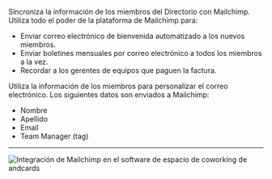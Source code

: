 Sincroniza la información de los miembros del Directorio con Mailchimp. Utiliza todo el poder de la plataforma de Mailchimp para:

- Enviar correo electrónico de bienvenida automatizado a los nuevos miembros.
- Enviar boletines mensuales por correo electrónico a todos los miembros a la vez.
- Recordar a los gerentes de equipos que paguen la factura.

Utiliza la información de los miembros para personalizar el correo electrónico. Los siguientes datos son enviados a Mailchimp:

- Nombre
- Apellido
- Email
- Team Manager (tag)

---

![Integración de Mailchimp en el software de espacio de coworking de andcards](https://d7ccq1i35b0cj.cloudfront.net/andcards-integrations-mailchimp-light-en-1920-1200.png)
